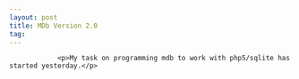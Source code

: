 ```yaml
---
layout: post
title: MDb Version 2.0
tag: 
---
```



                <p>My task on programming mdb to work with php5/sqlite has started yesterday.</p>
            
